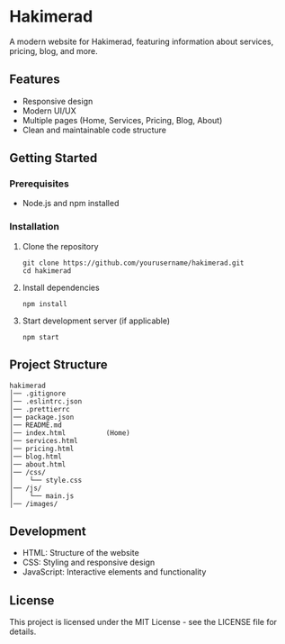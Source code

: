 # Hakimerad

A modern website for Hakimerad, featuring information about services, pricing, blog, and more.

## Features

- Responsive design
- Modern UI/UX
- Multiple pages (Home, Services, Pricing, Blog, About)
- Clean and maintainable code structure

## Getting Started

### Prerequisites

- Node.js and npm installed

### Installation

1. Clone the repository
   ```
   git clone https://github.com/yourusername/hakimerad.git
   cd hakimerad
   ```

2. Install dependencies
   ```
   npm install
   ```

3. Start development server (if applicable)
   ```
   npm start
   ```

## Project Structure

```
hakimerad
│── .gitignore
│── .eslintrc.json
│── .prettierrc
│── package.json
│── README.md
│── index.html          (Home)
│── services.html
│── pricing.html
│── blog.html
│── about.html
│── /css/
│    └── style.css
│── /js/
│    └── main.js
│── /images/
```

## Development

- HTML: Structure of the website
- CSS: Styling and responsive design
- JavaScript: Interactive elements and functionality

## License

This project is licensed under the MIT License - see the LICENSE file for details.